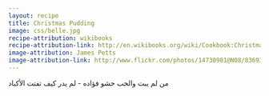 ```yaml
---
layout: recipe
title: Christmas Pudding
image: css/belle.jpg
recipe-attribution: wikibooks
recipe-attribution-link: http://en.wikibooks.org/wiki/Cookbook:Christmas_Pudding
image-attribution: James Petts
image-attribution-link: http://www.flickr.com/photos/14730981@N08/8369364904/
---
```


 
من لم يبت والحب حشو فؤاده - لم يدر كيف تفتت الأكباد
